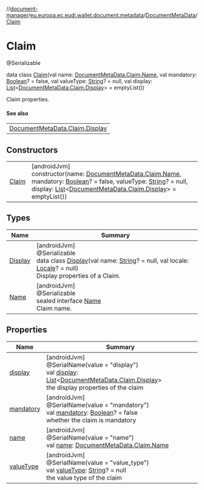 //[document-manager](../../../../index.md)/[eu.europa.ec.eudi.wallet.document.metadata](../../index.md)/[DocumentMetaData](../index.md)/[Claim](index.md)

# Claim

@Serializable

data class [Claim](index.md)(val name: [DocumentMetaData.Claim.Name](-name/index.md), val mandatory: [Boolean](https://kotlinlang.org/api/latest/jvm/stdlib/kotlin-stdlib/kotlin/-boolean/index.html)? = false, val valueType: [String](https://kotlinlang.org/api/latest/jvm/stdlib/kotlin-stdlib/kotlin/-string/index.html)? = null, val display: [List](https://kotlinlang.org/api/latest/jvm/stdlib/kotlin-stdlib/kotlin.collections/-list/index.html)&lt;[DocumentMetaData.Claim.Display](-display/index.md)&gt; = emptyList())

Claim properties.

#### See also

| |
|---|
| [DocumentMetaData.Claim.Display](-display/index.md) |

## Constructors

| | |
|---|---|
| [Claim](-claim.md) | [androidJvm]<br>constructor(name: [DocumentMetaData.Claim.Name](-name/index.md), mandatory: [Boolean](https://kotlinlang.org/api/latest/jvm/stdlib/kotlin-stdlib/kotlin/-boolean/index.html)? = false, valueType: [String](https://kotlinlang.org/api/latest/jvm/stdlib/kotlin-stdlib/kotlin/-string/index.html)? = null, display: [List](https://kotlinlang.org/api/latest/jvm/stdlib/kotlin-stdlib/kotlin.collections/-list/index.html)&lt;[DocumentMetaData.Claim.Display](-display/index.md)&gt; = emptyList()) |

## Types

| Name | Summary |
|---|---|
| [Display](-display/index.md) | [androidJvm]<br>@Serializable<br>data class [Display](-display/index.md)(val name: [String](https://kotlinlang.org/api/latest/jvm/stdlib/kotlin-stdlib/kotlin/-string/index.html)? = null, val locale: [Locale](https://developer.android.com/reference/kotlin/java/util/Locale.html)? = null)<br>Display properties of a Claim. |
| [Name](-name/index.md) | [androidJvm]<br>@Serializable<br>sealed interface [Name](-name/index.md)<br>Claim name. |

## Properties

| Name | Summary |
|---|---|
| [display](display.md) | [androidJvm]<br>@SerialName(value = &quot;display&quot;)<br>val [display](display.md): [List](https://kotlinlang.org/api/latest/jvm/stdlib/kotlin-stdlib/kotlin.collections/-list/index.html)&lt;[DocumentMetaData.Claim.Display](-display/index.md)&gt;<br>the display properties of the claim |
| [mandatory](mandatory.md) | [androidJvm]<br>@SerialName(value = &quot;mandatory&quot;)<br>val [mandatory](mandatory.md): [Boolean](https://kotlinlang.org/api/latest/jvm/stdlib/kotlin-stdlib/kotlin/-boolean/index.html)? = false<br>whether the claim is mandatory |
| [name](name.md) | [androidJvm]<br>@SerialName(value = &quot;name&quot;)<br>val [name](name.md): [DocumentMetaData.Claim.Name](-name/index.md) |
| [valueType](value-type.md) | [androidJvm]<br>@SerialName(value = &quot;value_type&quot;)<br>val [valueType](value-type.md): [String](https://kotlinlang.org/api/latest/jvm/stdlib/kotlin-stdlib/kotlin/-string/index.html)? = null<br>the value type of the claim |
